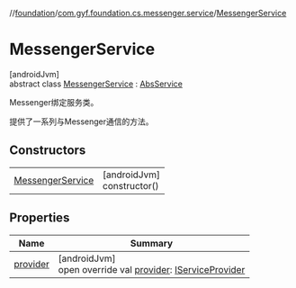 //[foundation](../../../index.md)/[com.gyf.foundation.cs.messenger.service](../index.md)/[MessengerService](index.md)

# MessengerService

[androidJvm]\
abstract class [MessengerService](index.md) : [AbsService](../../com.gyf.foundation.cs.common.service/-abs-service/index.md)

Messenger绑定服务类。

提供了一系列与Messenger通信的方法。

## Constructors

| | |
|---|---|
| [MessengerService](-messenger-service.md) | [androidJvm]<br>constructor() |

## Properties

| Name | Summary |
|---|---|
| [provider](provider.md) | [androidJvm]<br>open override val [provider](provider.md): [IServiceProvider](../../com.gyf.foundation.cs.common.service.face/-i-service-provider/index.md) |
